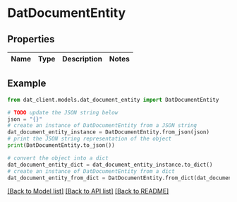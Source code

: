 # DatDocumentEntity


## Properties

Name | Type | Description | Notes
------------ | ------------- | ------------- | -------------

## Example

```python
from dat_client.models.dat_document_entity import DatDocumentEntity

# TODO update the JSON string below
json = "{}"
# create an instance of DatDocumentEntity from a JSON string
dat_document_entity_instance = DatDocumentEntity.from_json(json)
# print the JSON string representation of the object
print(DatDocumentEntity.to_json())

# convert the object into a dict
dat_document_entity_dict = dat_document_entity_instance.to_dict()
# create an instance of DatDocumentEntity from a dict
dat_document_entity_from_dict = DatDocumentEntity.from_dict(dat_document_entity_dict)
```
[[Back to Model list]](../README.md#documentation-for-models) [[Back to API list]](../README.md#documentation-for-api-endpoints) [[Back to README]](../README.md)


